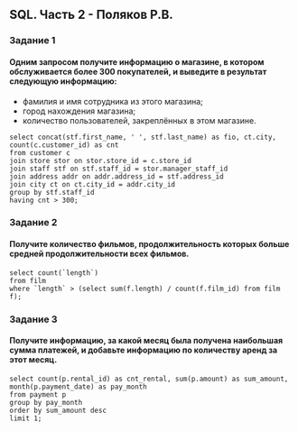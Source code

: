 ## SQL. Часть 2 - Поляков Р.В.
### Задание 1  
#### Одним запросом получите информацию о магазине, в котором обслуживается более 300 покупателей, и выведите в результат следующую информацию:
- фамилия и имя сотрудника из этого магазина;  
- город нахождения магазина;  
- количество пользователей, закреплённых в этом магазине.  
```
select concat(stf.first_name, ' ', stf.last_name) as fio, ct.city, count(c.customer_id) as cnt
from customer c
join store stor on stor.store_id = c.store_id
join staff stf on stf.staff_id = stor.manager_staff_id 
join address addr on addr.address_id = stf.address_id 
join city ct on ct.city_id = addr.city_id
group by stf.staff_id 
having cnt > 300;
```
### Задание 2  
#### Получите количество фильмов, продолжительность которых больше средней продолжительности всех фильмов.
```
select count(`length`) 
from film
where `length` > (select sum(f.length) / count(f.film_id) from film f); 
```
### Задание 3  
#### Получите информацию, за какой месяц была получена наибольшая сумма платежей, и добавьте информацию по количеству аренд за этот месяц.
```
select count(p.rental_id) as cnt_rental, sum(p.amount) as sum_amount, month(p.payment_date) as pay_month
from payment p
group by pay_month
order by sum_amount desc 
limit 1;
```
